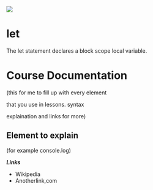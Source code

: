 ![](http://i.imgur.com/BgUMUGU.png)    
 
# let

The let statement declares a block scope local variable.  
  
# Course Documentation

(this for me to fill up with every element 

that you use in lessons. syntax 

explaination and links for more)  

## Element to explain

(for example console.log)

***Links***  
 - Wikipedia  
 - Anotherlink,com